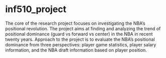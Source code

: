 # inf510_project
The core of the research project focuses on investigating the NBA’s positional revolution. The project aims at finding and analyzing the trend of positional dominance (guard vs forward vs center) in the NBA in recent twenty years. Approach to the project is to evaluate the NBA’s positional dominance from three perspectives: player game statistics, player salary information, and the NBA draft information based on player position.
